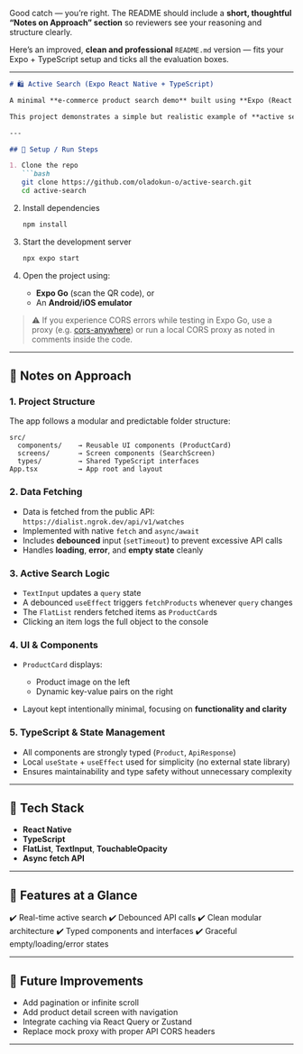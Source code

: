 Good catch — you’re right. The README should include a **short, thoughtful “Notes on Approach” section** so reviewers see your reasoning and structure clearly.

Here’s an improved, **clean and professional** `README.md` version — fits your Expo + TypeScript setup and ticks all the evaluation boxes.

---

````md
# 🛍️ Active Search (Expo React Native + TypeScript)

A minimal **e-commerce product search demo** built using **Expo (React Native)** and **TypeScript**.

This project demonstrates a simple but realistic example of **active search** — fetching and displaying products as the user types, with loading, empty, and error states.

---

## 🚀 Setup / Run Steps

1. Clone the repo
   ```bash
   git clone https://github.com/oladokun-o/active-search.git
   cd active-search
````

2. Install dependencies

   ```bash
   npm install
   ```
3. Start the development server

   ```bash
   npx expo start
   ```
4. Open the project using:

   * **Expo Go** (scan the QR code), or
   * An **Android/iOS emulator**

> ⚠️ If you experience CORS errors while testing in Expo Go, use a proxy (e.g. [cors-anywhere](https://cors-anywhere.herokuapp.com)) or run a local CORS proxy as noted in comments inside the code.

---

## 🧠 Notes on Approach

### 1. **Project Structure**

The app follows a modular and predictable folder structure:

```
src/
  components/    → Reusable UI components (ProductCard)
  screens/       → Screen components (SearchScreen)
  types/         → Shared TypeScript interfaces
App.tsx          → App root and layout
```

### 2. **Data Fetching**

* Data is fetched from the public API:
  `https://dialist.ngrok.dev/api/v1/watches`
* Implemented with native `fetch` and `async/await`
* Includes **debounced** input (`setTimeout`) to prevent excessive API calls
* Handles **loading**, **error**, and **empty state** cleanly

### 3. **Active Search Logic**

* `TextInput` updates a `query` state
* A debounced `useEffect` triggers `fetchProducts` whenever `query` changes
* The `FlatList` renders fetched items as `ProductCard`s
* Clicking an item logs the full object to the console

### 4. **UI & Components**

* `ProductCard` displays:

  * Product image on the left
  * Dynamic key-value pairs on the right
* Layout kept intentionally minimal, focusing on **functionality and clarity**

### 5. **TypeScript & State Management**

* All components are strongly typed (`Product`, `ApiResponse`)
* Local `useState` + `useEffect` used for simplicity (no external state library)
* Ensures maintainability and type safety without unnecessary complexity

---

## 🧩 Tech Stack

* **React Native**
* **TypeScript**
* **FlatList**, **TextInput**, **TouchableOpacity**
* **Async fetch API**

---

## 📸 Features at a Glance

✔️ Real-time active search
✔️ Debounced API calls
✔️ Clean modular architecture
✔️ Typed components and interfaces
✔️ Graceful empty/loading/error states

---

## 🧰 Future Improvements

* Add pagination or infinite scroll
* Add product detail screen with navigation
* Integrate caching via React Query or Zustand
* Replace mock proxy with proper API CORS headers

---